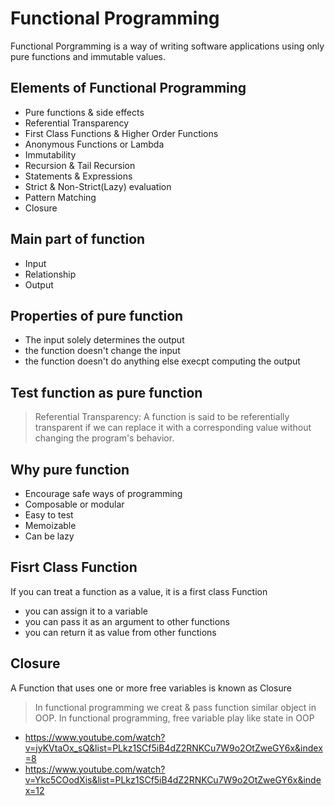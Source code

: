 # Functional Programming

Functional Porgramming is a way of writing software applications using only pure functions and immutable values.

##  Elements of Functional Programming

-  Pure functions & side effects
-  Referential Transparency
-  First Class Functions & Higher Order Functions
-  Anonymous Functions or Lambda
-  Immutability
-  Recursion & Tail Recursion
-  Statements & Expressions
-  Strict & Non-Strict(Lazy) evaluation
-  Pattern Matching
-  Closure


## Main part of function

- Input
- Relationship
- Output

## Properties of pure function

- The input solely determines the output
- the function doesn't change the input
- the function doesn't do anything else execpt computing the output

## Test function as pure function

> Referential Transparency:
> A function is said to be referentially transparent if we can replace it with a corresponding value without changing the program's behavior.

## Why pure function

- Encourage safe ways of programming
- Composable or modular
- Easy to test
- Memoizable
- Can be lazy

## Fisrt Class Function

If you can treat a function as a value, it is a first class Function

- you can assign it to a variable
- you can pass it as an argument to other functions
- you can return it as value from other functions

## Closure

A Function that uses one or more free variables is known as Closure

> In functional programming we creat & pass function similar object in OOP.
> In functional programming, free variable play like state in OOP


- https://www.youtube.com/watch?v=jyKVtaOx_sQ&list=PLkz1SCf5iB4dZ2RNKCu7W9o2OtZweGY6x&index=8
- https://www.youtube.com/watch?v=Ykc5COodXis&list=PLkz1SCf5iB4dZ2RNKCu7W9o2OtZweGY6x&index=12
